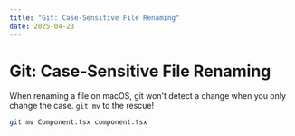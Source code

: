 ```yaml
---
title: "Git: Case-Sensitive File Renaming"
date: 2025-04-23
---
```


# Git: Case-Sensitive File Renaming

When renaming a file on macOS, git won't detect a change when you only change the case. `git mv` to the rescue!

```zsh
git mv Component.tsx component.tsx
```
